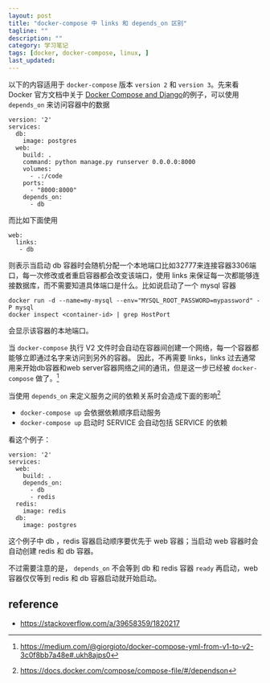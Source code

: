```yaml
---
layout: post
title: "docker-compose 中 links 和 depends_on 区别"
tagline: ""
description: ""
category: 学习笔记
tags: [docker, docker-compose, linux, ]
last_updated: 
---
```


以下的内容适用于 `docker-compose` 版本 `version 2` 和 `version 3`。先来看 Docker 官方文档中关于 [Docker Compose and Django](https://docs.docker.com/compose/django/#/define-the-project-components)的例子，可以使用 `depends_on` 来访问容器中的数据

    version: '2'
    services:
      db:
        image: postgres
      web:
        build: .
        command: python manage.py runserver 0.0.0.0:8000
        volumes:
          - .:/code
        ports:
          - "8000:8000"
        depends_on:
          - db

而比如下面使用

    web:
      links:
       - db

则表示当启动 db 容器时会随机分配一个本地端口比如32777来连接容器3306端口，每一次修改或者重启容器都会改变该端口，使用 links 来保证每一次都能够连接数据库，而不需要知道具体端口是什么。比如说启动了一个 mysql 容器

    docker run -d --name=my-mysql --env="MYSQL_ROOT_PASSWORD=mypassword" -P mysql
    docker inspect <container-id> | grep HostPort

会显示该容器的本地端口。

当 `docker-compose` 执行 V2 文件时会自动在容器间创建一个网络，每一个容器都能够立即通过名字来访问到另外的容器。 因此，不再需要 links，links 过去通常用来开始db容器和web server容器网络之间的通讯，但是这一步已经被 `docker-compose` 做了。[^refer]

当使用 `depends_on` 来定义服务之间的依赖关系时会造成下面的影响[^dependson]

- `docker-compose up` 会依据依赖顺序启动服务
- `docker-compose up` 启动时 SERVICE 会自动包括 SERVICE 的依赖

看这个例子：

    version: '2'
    services:
      web:
        build: .
        depends_on:
          - db
          - redis
      redis:
        image: redis
      db:
        image: postgres

这个例子中 db ，redis 容器启动顺序要优先于 web 容器；当启动 web 容器时会自动创建 redis 和 db 容器。

不过需要注意的是， `depends_on` 不会等到 db 和 redis 容器 `ready` 再启动，web 容器仅仅等到 redis 和 db 容器启动就开始启动。


[^refer]: <https://medium.com/@giorgioto/docker-compose-yml-from-v1-to-v2-3c0f8bb7a48e#.ukh8ajps0>

[^dependson]: <https://docs.docker.com/compose/compose-file/#/dependson>

## reference

- <https://stackoverflow.com/a/39658359/1820217>

